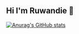 ## Hi I'm Ruwandie 👋

[![Anurag's GitHub stats](https://github-readme-stats.vercel.app/api?username=ruwandied)](https://github.com/ruwandied/github-readme-stats)

<!--
**RuwandieD/ruwandied** is a ✨ _special_ ✨ repository because its `README.md` (this file) appears on your GitHub profile.

Here are some ideas to get you started:

- 🔭 I’m currently working on ...
- 🌱 I’m currently learning ...
- 👯 I’m looking to collaborate on ...
- 🤔 I’m looking for help with ...
- 💬 Ask me about ...
- 📫 How to reach me: ...
- 😄 Pronouns: ...
- ⚡ Fun fact: ...
-->
